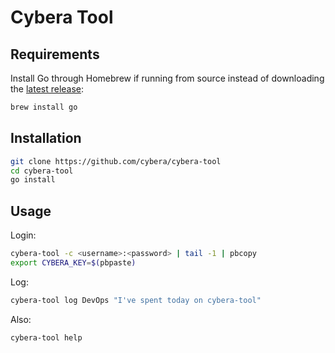 # Cybera Tool

## Requirements
Install Go through Homebrew if running from source instead of downloading the [latest release](https://github.com/cybera/racometer/releases):

```bash
brew install go
```

## Installation

```bash
git clone https://github.com/cybera/cybera-tool
cd cybera-tool
go install
```

## Usage

Login:

```bash
cybera-tool -c <username>:<password> | tail -1 | pbcopy
export CYBERA_KEY=$(pbpaste)
```

Log:

```bash
cybera-tool log DevOps "I've spent today on cybera-tool"
```

Also:

```bash
cybera-tool help
```
